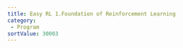 ```yaml
---
title: Easy RL 1.Foundation of Reinforcement Learning
category:
 - Program
sortValue: 30003
---
```

